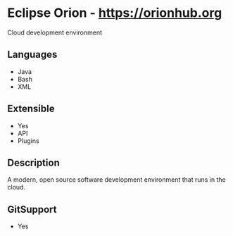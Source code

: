 # Eclipse Orion - https://orionhub.org
Cloud development environment

## Languages
- Java
- Bash
- XML

## Extensible
- Yes
- API
- Plugins

## Description
A modern, open source software development environment that runs in the cloud.

## GitSupport
- Yes